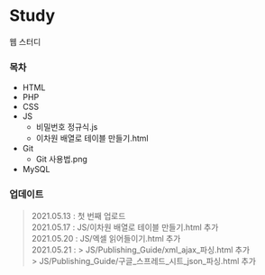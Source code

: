 # Study
웹 스터디

### 목차
* HTML
* PHP
* CSS
* JS
	* 비밀번호 정규식.js
	* 이차원 배열로 테이블 만들기.html
* Git
	* Git 사용법.png
* MySQL

### 업데이트
> 2021.05.13 : 첫 번째 업로드\
> 2021.05.17 : JS/이차원 배열로 테이블 만들기.html 추가\
> 2021.05.20 : JS/엑셀 읽어들이기.html 추가\
> 2021.05.21 :
	> JS/Publishing_Guide/xml_ajax_파싱.html 추가\
	> JS/Publishing_Guide/구글_스프레드_시트_json_파싱.html 추가